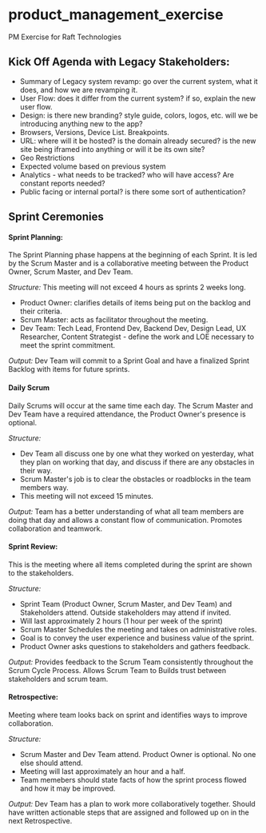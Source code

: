 # product_management_exercise
PM Exercise for Raft Technologies

## Kick Off Agenda with Legacy Stakeholders:
* Summary of Legacy system revamp: go over the current system, what it does, and how we are revamping it.
* User Flow: does it differ from the current system? if so, explain the new user flow.
* Design: is there new branding? style guide, colors, logos, etc. will we be introducing anything new to the app?
* Browsers, Versions, Device List. Breakpoints.
* URL: where will it be hosted? is the domain already secured? is the new site being iframed into anything or will it be its own site?
* Geo Restrictions
* Expected volume based on previous system
* Analytics - what needs to be tracked? who will have access? Are constant reports needed?
* Public facing or internal portal? is there some sort of authentication?

## Sprint Ceremonies

#### Sprint Planning:
The Sprint Planning phase happens at the beginning of each Sprint. It is led by the Scrum Master and is a collaborative meeting between the Product Owner, Scrum Master, and Dev Team.

*Structure:* 
This meeting will not exceed 4 hours as sprints 2 weeks long.
* Product Owner: clarifies details of items being put on the backlog and their criteria. 
* Scrum Master: acts as facilitator throughout the meeting.
* Dev Team: Tech Lead, Frontend Dev, Backend Dev, Design Lead, UX Researcher, Content Strategist - define the work and LOE necessary to meet the sprint commitment.

*Output:* 
Dev Team will commit to a Sprint Goal and have a finalized Sprint Backlog with items for future sprints. 

#### Daily Scrum
Daily Scrums will occur at the same time each day. The Scrum Master and Dev Team have a required attendance, the Product Owner's presence is optional.

*Structure:* 
* Dev Team all discuss one by one what they worked on yesterday, what they plan on working that day, and discuss if there are any obstacles in their way.
* Scrum Master's job is to clear the obstacles or roadblocks in the team members way.
* This meeting will not exceed 15 minutes.

*Output:*
Team has a better understanding of what all team members are doing that day and allows a constant flow of communication. Promotes collaboration and teamwork.

#### Sprint Review:
This is the meeting where all items completed during the sprint are shown to the stakeholders. 

*Structure:* 
* Sprint Team (Product Owner, Scrum Master, and Dev Team) and Stakeholders attend. Outside stakeholders may attend if invited.
* Will last approximately 2 hours (1 hour per week of the sprint)
* Scrum Master Schedules the meeting and takes on administrative roles.
* Goal is to convey the user experience and business value of the sprint. 
* Product Owner asks questions to stakeholders and gathers feedback.

*Output:* 
Provides feedback to the Scrum Team consistently throughout the Scrum Cycle Process. Allows Scrum Team to Builds trust between stakeholders and scrum team.

#### Retrospective:
Meeting where team looks back on sprint and identifies ways to improve collaboration.

*Structure:* 
* Scrum Master and Dev Team attend. Product Owner is optional. No one else should attend.
* Meeting will last approximately an hour and a half. 
* Team memebers should state facts of how the sprint process flowed and how it may be improved.

*Output:* 
Dev Team has a plan to work more collaboratively together. Should have written actionable steps that are assigned and followed up on in the next Retrospective.
